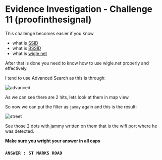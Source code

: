 # Evidence Investigation - Challenge 11 (proofinthesignal)

This challenge becomes easier if you know 
- what is [SSID](https://en.wikipedia.org/wiki/Service_set_(802.11_network)#SSID)
- what is [BSSID](https://en.wikipedia.org/wiki/Service_set_(802.11_network)#:~:text=The%20BSSID%20is%20a%2048,basic%20service%20area%20(BSA).)
- what is [wigle.net](https://wigle.net/)

After that is done you need to know how to use wigle.net properly and effectively.

I tend to use Advanced Search as this is through:

![advanced](https://user-images.githubusercontent.com/66634743/117661581-9446e780-b1af-11eb-9522-7b1b17dae1be.png)

As we can see there are 2 hits, lets look at them in map view.

So now we can put the filter as `jammy` again and this is the result:

![street](https://user-images.githubusercontent.com/66634743/117661593-96a94180-b1af-11eb-926d-a05f5ff664b2.png)

See those 2 dots with jammy written on them that is the wifi port where he was detected.


**Make sure you wright your answer in all caps**

### `ANSWER : ST MARKS ROAD`
